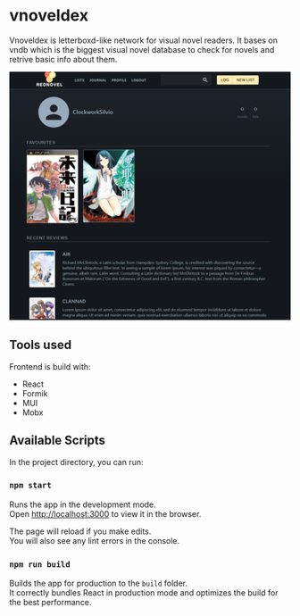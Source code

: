 # vnoveldex

Vnoveldex is letterboxd-like network for visual novel readers.
It bases on vndb which is the biggest visual novel database to check for novels and retrive basic info about them.

![web interface](./screen.png)

## Tools used

Frontend is build with:

- React
- Formik
- MUI
- Mobx

## Available Scripts

In the project directory, you can run:

### `npm start`

Runs the app in the development mode.\
Open [http://localhost:3000](http://localhost:3000) to view it in the browser.

The page will reload if you make edits.\
You will also see any lint errors in the console.

### `npm run build`

Builds the app for production to the `build` folder.\
It correctly bundles React in production mode and optimizes the build for the best performance.
